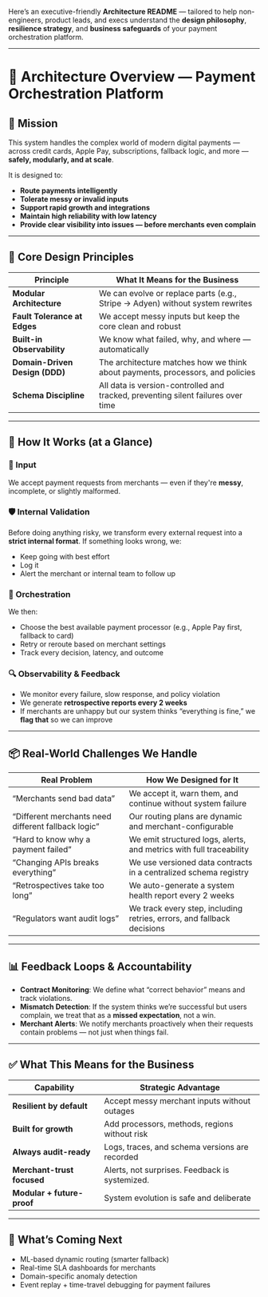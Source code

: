 Here’s an executive-friendly **Architecture README** — tailored to help non-engineers, product leads, and execs understand the **design philosophy**, **resilience strategy**, and **business safeguards** of your payment orchestration platform.

---

# 🧾 Architecture Overview — Payment Orchestration Platform

## 🚀 Mission

This system handles the complex world of modern digital payments — across credit cards, Apple Pay, subscriptions, fallback logic, and more — **safely, modularly, and at scale**.

It is designed to:

* **Route payments intelligently**
* **Tolerate messy or invalid inputs**
* **Support rapid growth and integrations**
* **Maintain high reliability with low latency**
* **Provide clear visibility into issues — before merchants even complain**

---

## 🧱 Core Design Principles

| Principle                      | What It Means for the Business                                                   |
| ------------------------------ | -------------------------------------------------------------------------------- |
| **Modular Architecture**       | We can evolve or replace parts (e.g., Stripe → Adyen) without system rewrites    |
| **Fault Tolerance at Edges**   | We accept messy inputs but keep the core clean and robust                        |
| **Built-in Observability**     | We know what failed, why, and where — automatically                              |
| **Domain-Driven Design (DDD)** | The architecture matches how we think about payments, processors, and policies   |
| **Schema Discipline**          | All data is version-controlled and tracked, preventing silent failures over time |

---

## 🧠 How It Works (at a Glance)

### 💬 Input

We accept payment requests from merchants — even if they're **messy**, incomplete, or slightly malformed.

### 🛡 Internal Validation

Before doing anything risky, we transform every external request into a **strict internal format**.
If something looks wrong, we:

* Keep going with best effort
* Log it
* Alert the merchant or internal team to follow up

### 🔁 Orchestration

We then:

* Choose the best available payment processor (e.g., Apple Pay first, fallback to card)
* Retry or reroute based on merchant settings
* Track every decision, latency, and outcome

### 🔍 Observability & Feedback

* We monitor every failure, slow response, and policy violation
* We generate **retrospective reports every 2 weeks**
* If merchants are unhappy but our system thinks “everything is fine,” we **flag that** so we can improve

---

## 📦 Real-World Challenges We Handle

| Real Problem                                        | How We Designed for It                                                 |
| --------------------------------------------------- | ---------------------------------------------------------------------- |
| “Merchants send bad data”                           | We accept it, warn them, and continue without system failure           |
| “Different merchants need different fallback logic” | Our routing plans are dynamic and merchant-configurable                |
| “Hard to know why a payment failed”                 | We emit structured logs, alerts, and metrics with full traceability    |
| “Changing APIs breaks everything”                   | We use versioned data contracts in a centralized schema registry       |
| “Retrospectives take too long”                      | We auto-generate a system health report every 2 weeks                  |
| “Regulators want audit logs”                        | We track every step, including retries, errors, and fallback decisions |

---

## 📊 Feedback Loops & Accountability

* **Contract Monitoring**: We define what “correct behavior” means and track violations.
* **Mismatch Detection**: If the system thinks we’re successful but users complain, we treat that as a **missed expectation**, not a win.
* **Merchant Alerts**: We notify merchants proactively when their requests contain problems — not just when things fail.

---

## ✅ What This Means for the Business

| Capability                 | Strategic Advantage                            |
| -------------------------- | ---------------------------------------------- |
| **Resilient by default**   | Accept messy merchant inputs without outages   |
| **Built for growth**       | Add processors, methods, regions without risk  |
| **Always audit-ready**     | Logs, traces, and schema versions are recorded |
| **Merchant-trust focused** | Alerts, not surprises. Feedback is systemized. |
| **Modular + future-proof** | System evolution is safe and deliberate        |

---

## 🧭 What’s Coming Next

* ML-based dynamic routing (smarter fallback)
* Real-time SLA dashboards for merchants
* Domain-specific anomaly detection
* Event replay + time-travel debugging for payment failures

